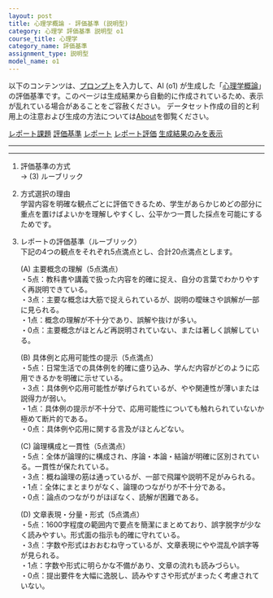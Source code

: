 ```yaml
---
layout: post
title: 心理学概論 - 評価基準 (説明型)
category: 心理学 評価基準 説明型 o1
course_title: 心理学
category_name: 評価基準
assignment_type: 説明型
model_name: o1
---
```


以下のコンテンツは、[プロンプト](https://github.com/takedatoshiyuki/synthetic_assignments/tree/main/generated/心理学/o1/prompt_評価基準-説明型.md)を入力して、AI (o1) が生成した「[心理学概論](/contents/心理学/)」の評価基準です。このページは生成結果から自動的に作成されているため、表示が乱れている場合があることをご容赦ください。
データセット作成の目的と利用上の注意および生成の方法については[About](/About)を御覧ください。

[レポート課題](../レポート課題-説明型)
[評価基準](../評価基準-説明型)
[レポート](../レポート-説明型)
[レポート評価](../レポート評価-説明型)
[生成結果のみを表示](https://github.com/takedatoshiyuki/synthetic_assignments/tree/main/generated/心理学/o1/評価基準-説明型.md)
  

***
***
  
1. 評価基準の方式  
   → (3) ルーブリック

2. 方式選択の理由  
   学習内容を明確な観点ごとに評価できるため、学生があらかじめどの部分に重点を置けばよいかを理解しやすくし、公平かつ一貫した採点を可能にするためです。

3. レポートの評価基準（ルーブリック）  
   下記の4つの観点をそれぞれ5点満点とし、合計20点満点とします。

   (A) 主要概念の理解（5点満点）  
      ・5点：教科書や講義で扱った内容を的確に捉え、自分の言葉でわかりやすく再説明できている。  
      ・3点：主要な概念は大筋で捉えられているが、説明の曖昧さや誤解が一部に見られる。  
      ・1点：概念の理解が不十分であり、誤解や抜けが多い。  
      ・0点：主要概念がほとんど再説明されていない、または著しく誤解している。  

   (B) 具体例と応用可能性の提示（5点満点）  
      ・5点：日常生活での具体例を的確に盛り込み、学んだ内容がどのように応用できるかを明確に示せている。  
      ・3点：具体例や応用可能性が挙げられているが、やや関連性が薄いまたは説得力が弱い。  
      ・1点：具体例の提示が不十分で、応用可能性についても触れられていないか極めて断片的である。  
      ・0点：具体例や応用に関する言及がほとんどない。  

   (C) 論理構成と一貫性（5点満点）  
      ・5点：全体が論理的に構成され、序論・本論・結論が明確に区別されている。一貫性が保たれている。  
      ・3点：概ね論理の筋は通っているが、一部で飛躍や説明不足がみられる。  
      ・1点：全体にまとまりがなく、論理のつながりが不十分である。  
      ・0点：論点のつながりがほぼなく、読解が困難である。  

   (D) 文章表現・分量・形式（5点満点）  
      ・5点：1600字程度の範囲内で要点を簡潔にまとめており、誤字脱字が少なく読みやすい。形式面の指示も的確に守れている。  
      ・3点：字数や形式はおおむね守っているが、文章表現にやや混乱や誤字等が見られる。  
      ・1点：字数や形式に明らかな不備があり、文章の流れも読みづらい。  
      ・0点：提出要件を大幅に逸脱し、読みやすさや形式がまったく考慮されていない。
